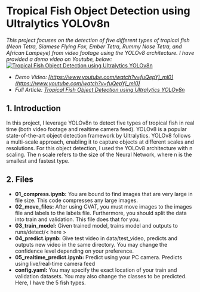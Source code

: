 # Tropical Fish Object Detection using Ultralytics YOLOv8n

*This project focuses on the detection of five different types of tropical fish (Neon Tetra, Siamese Flying Fox, Ember Tetra, Rummy Nose Tetra, and African Lampeye) from video footage using the YOLOv8 architecture. I have provided a demo video on Youtube, below:*
[![Tropical Fish Object Detection using Ultralytics YOLOv8n](https://miro.medium.com/v2/resize:fit:1400/format:webp/1*k6SX9CvQhLlIBC8qSC9MHw.jpeg)](https://www.youtube.com/watch?v=8jPV7NW326w "[Youtube] Detecting Tropical Fish using Ultralytics YOLOv8n")
- *Demo Video: [https://www.youtube.com/watch?v=fuQepYj_ml0](https://www.youtube.com/watch?v=fuQepYj_ml0)*
- *Full Article: [Tropical Fish Object Detection using Ultralytics YOLOv8n](https://medium.com/@yohmori/real-time-tropical-fish-detector-using-yolov8-f6cd78019f5e)*


## 1. Introduction
In this project, I leverage YOLOv8n to detect five types of tropical fish in real time (both video footage and realtime camera feed). YOLOv8 is a popular state-of-the-art object detection framework by Ultralytics. YOLOv8 follows a multi-scale approach, enabling it to capture objects at different scales and resolutions. For this object detection, I used the YOLOv8 architecture with n scaling. The n scale refers to the size of the Neural Network, where n is the smallest and fastest type.

## 2. Files
- **01_compress.ipynb:** You are bound to find images that are very large in file size. This code compresses any large images.
- **02_move_files:** After using CVAT, you must move images to the images file and labels to the labels file. Furthermore, you should split the data into train and validation. This file does that for you.
- **03_train_model:** Given trained model, trains model and outputs to runs/detect/< here >
- **04_predict.ipynb:** Give test video in data/test_video, predicts and outputs new video in the same directory. You may change the confidence level depending on your preference.
- **05_realtime_predict.ipynb:** Predict using your PC camera. Predicts using live/real-time camera feed
- **config.yaml:** You may specify the exact location of your train and validation datasets. You may also change the classes to be predicted. Here, I have the 5 fish types.